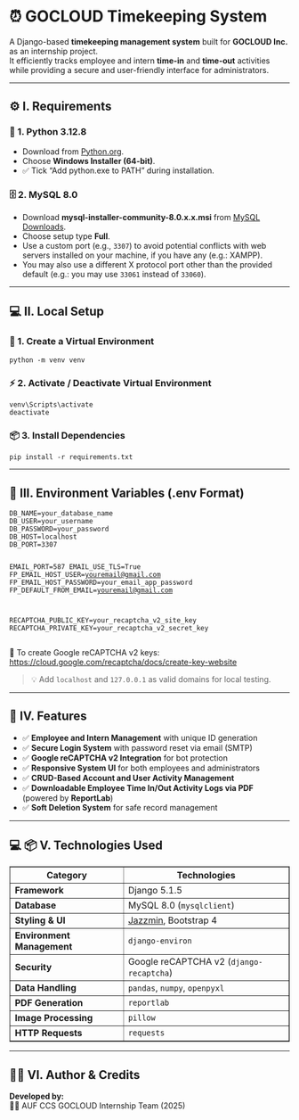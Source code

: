 <h1>⏰ GOCLOUD Timekeeping System</h1>

<p>
A Django-based <strong>timekeeping management system</strong> built for <strong>GOCLOUD Inc.</strong> as an internship project.<br>
It efficiently tracks employee and intern <strong>time-in</strong> and <strong>time-out</strong> activities while providing a secure and user-friendly interface for administrators.
</p>

<hr>

<h2>⚙️ I. Requirements</h2>

<h3>🐍 1. Python 3.12.8</h3>
<ul>
  <li>Download from <a href="https://www.python.org/downloads/release/python-3128/">Python.org</a>.</li>
  <li>Choose <strong>Windows Installer (64-bit)</strong>.</li>
  <li>✅ Tick “Add python.exe to PATH” during installation.</li>
</ul>

<h3>🗄️ 2. MySQL 8.0</h3>
<ul>
  <li>Download <strong>mysql-installer-community-8.0.x.x.msi</strong> from <a href="https://dev.mysql.com/downloads/installer/">MySQL Downloads</a>.</li>
  <li>Choose setup type <strong>Full</strong>.</li>
  <li>Use a custom port (e.g., <code>3307</code>) to avoid potential conflicts with web servers installed on your machine, if you have any (e.g.: XAMPP).</li>
  <li>You may also use a different X protocol port other than the provided default (e.g.: you may use <code>33061</code> instead of <code>33060</code>).</li>
</ul>

<hr>

<h2>💻 II. Local Setup</h2>

<h3>🧱 1. Create a Virtual Environment</h3>
<pre><code>python -m venv venv
</code></pre>

<h3>⚡ 2. Activate / Deactivate Virtual Environment</h3>
<pre><code>venv\Scripts\activate
deactivate
</code></pre>

<h3>📦 3. Install Dependencies</h3>
<pre><code>pip install -r requirements.txt
</code></pre>

<hr>

<h2>🧾 III. Environment Variables (.env Format)</h2>
<pre><code>DB_NAME=your_database_name
DB_USER=your_username
DB_PASSWORD=your_password
DB_HOST=localhost
DB_PORT=3307

EMAIL_PORT=587
EMAIL_USE_TLS=True
FP_EMAIL_HOST_USER=youremail@gmail.com
FP_EMAIL_HOST_PASSWORD=your_email_app_password
FP_DEFAULT_FROM_EMAIL=youremail@gmail.com

RECAPTCHA_PUBLIC_KEY=your_recaptcha_v2_site_key
RECAPTCHA_PRIVATE_KEY=your_recaptcha_v2_secret_key
</code></pre>

<p>🔹 To create Google reCAPTCHA v2 keys:  
<a href="https://cloud.google.com/recaptcha/docs/create-key-website">https://cloud.google.com/recaptcha/docs/create-key-website</a></p>

<blockquote>💡 Add <code>localhost</code> and <code>127.0.0.1</code> as valid domains for local testing.</blockquote>

<hr>

<h2>🚀 IV. Features</h2>
<ul>
  <li>✅ <strong>Employee and Intern Management</strong> with unique ID generation</li>
  <li>✅ <strong>Secure Login System</strong> with password reset via email (SMTP)</li>
  <li>✅ <strong>Google reCAPTCHA v2 Integration</strong> for bot protection</li>
  <li>✅ <strong>Responsive System UI</strong> for both employees and administrators</li>
  <li>✅ <strong>CRUD-Based Account and User Activity Management</strong></li>
  <li>✅ <strong>Downloadable Employee Time In/Out Activity Logs via PDF</strong> (powered by <strong>ReportLab</strong>)</li>
  <li>✅ <strong>Soft Deletion System</strong> for safe record management</li>
</ul>

<hr>

<h2>💻 📦 V. Technologies Used</h2>

<table border="1" cellpadding="6">
  <tr><th>Category</th><th>Technologies</th></tr>
  <tr><td><strong>Framework</strong></td><td>Django 5.1.5</td></tr>
  <tr><td><strong>Database</strong></td><td>MySQL 8.0 (<code>mysqlclient</code>)</td></tr>
  <tr><td><strong>Styling & UI</strong></td><td><a href="https://github.com/farridav/django-jazzmin">Jazzmin</a>, Bootstrap 4</td></tr>
  <tr><td><strong>Environment Management</strong></td><td><code>django-environ</code></td></tr>
  <tr><td><strong>Security</strong></td><td>Google reCAPTCHA v2 (<code>django-recaptcha</code>)</td></tr>
  <tr><td><strong>Data Handling</strong></td><td><code>pandas</code>, <code>numpy</code>, <code>openpyxl</code></td></tr>
  <tr><td><strong>PDF Generation</strong></td><td><code>reportlab</code></td></tr>
  <tr><td><strong>Image Processing</strong></td><td><code>pillow</code></td></tr>
  <tr><td><strong>HTTP Requests</strong></td><td><code>requests</code></td></tr>
</table>

<hr>

<h2>🧑‍💻 VI. Author & Credits</h2>
<p><strong>Developed by:</strong><br>
👨‍💻 AUF CCS GOCLOUD Internship Team (2025)<br>
</p>
